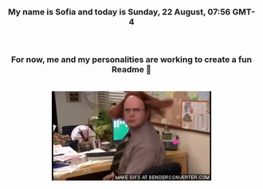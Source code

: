 


<div align="center">
<h3 >My name is Sofia and today is Sunday, 22 August, 07:56 GMT-4</h3><br>
<h3 >For now, me and my personalities are working to create a fun Readme 👋
</h3><br>
<img src='img/dwight.gif' alt='working...'/>
</div>
